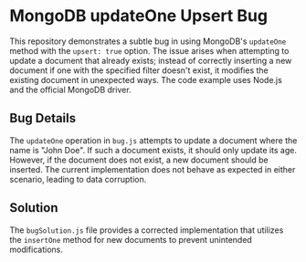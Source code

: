 # MongoDB updateOne Upsert Bug

This repository demonstrates a subtle bug in using MongoDB's `updateOne` method with the `upsert: true` option.  The issue arises when attempting to update a document that already exists; instead of correctly inserting a new document if one with the specified filter doesn't exist, it modifies the existing document in unexpected ways.  The code example uses Node.js and the official MongoDB driver.

## Bug Details

The `updateOne` operation in `bug.js` attempts to update a document where the name is "John Doe".  If such a document exists, it should only update its age. However, if the document does not exist, a new document should be inserted. The current implementation does not behave as expected in either scenario, leading to data corruption.

## Solution

The `bugSolution.js` file provides a corrected implementation that utilizes the `insertOne` method for new documents to prevent unintended modifications.